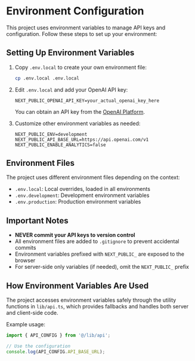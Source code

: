 # Environment Configuration

This project uses environment variables to manage API keys and configuration. Follow these steps to set up your environment:

## Setting Up Environment Variables

1. Copy `.env.local` to create your own environment file:
   ```bash
   cp .env.local .env.local
   ```

2. Edit `.env.local` and add your OpenAI API key:
   ```
   NEXT_PUBLIC_OPENAI_API_KEY=your_actual_openai_key_here
   ```

   You can obtain an API key from the [OpenAI Platform](https://platform.openai.com/api-keys).

3. Customize other environment variables as needed:
   ```
   NEXT_PUBLIC_ENV=development
   NEXT_PUBLIC_API_BASE_URL=https://api.openai.com/v1
   NEXT_PUBLIC_ENABLE_ANALYTICS=false
   ```

## Environment Files

The project uses different environment files depending on the context:

- `.env.local`: Local overrides, loaded in all environments
- `.env.development`: Development environment variables
- `.env.production`: Production environment variables

## Important Notes

- **NEVER commit your API keys to version control**
- All environment files are added to `.gitignore` to prevent accidental commits
- Environment variables prefixed with `NEXT_PUBLIC_` are exposed to the browser
- For server-side only variables (if needed), omit the `NEXT_PUBLIC_` prefix

## How Environment Variables Are Used

The project accesses environment variables safely through the utility functions in `lib/api.ts`, which provides fallbacks and handles both server and client-side code.

Example usage:

```typescript
import { API_CONFIG } from '@/lib/api';

// Use the configuration
console.log(API_CONFIG.API_BASE_URL);
``` 